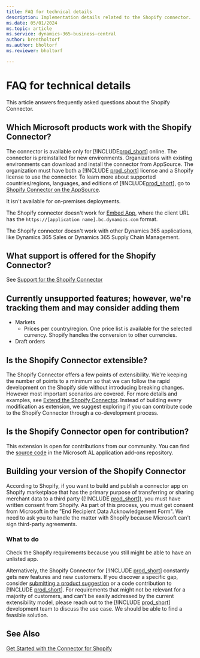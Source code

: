 ```yaml
---
title: FAQ for technical details
description: Implementation details related to the Shopify connector.
ms.date: 05/01/2024
ms.topic: article
ms.service: dynamics-365-business-central
author: brentholtorf
ms.author: bholtorf
ms.reviewer: bholtorf

---
```


# FAQ for technical details

This article answers frequently asked questions about the Shopify Connector.

## Which Microsoft products work with the Shopify Connector?

The connector is available only for [!INCLUDE[prod_short](../includes/prod_short.md)] online. The connector is preinstalled for new environments. Organizations with existing environments can download and install the connector from AppSource. The organization must have both a [!INCLUDE [prod_short](../includes/prod_short.md)] license and a Shopify license to use the connector. To learn more about supported countries/regions, languages, and editions of [!INCLUDE[prod_short](../includes/prod_short.md)], go to [Shopify Connector on the AppSource](https://go.microsoft.com/fwlink/?linkid=2196238).

It isn't available for on-premises deployments.

The Shopify connector doesn't work for [Embed App](/dynamics365/business-central/dev-itpro/deployment/embed-app-overview), where the client URL has the `https://[application name].bc.dynamics.com` format.

The Shopify connector doesn't work with other Dynamics 365 applications, like Dynamics 365 Sales or Dynamics 365 Supply Chain Management.

## What support is offered for the Shopify Connector?

See [Support for the Shopify Connector](shopify-support.md)

## Currently unsupported features; however, we're tracking them and may consider adding them

- Markets
  - Prices per country/region. One price list is available for the selected currency. Shopify handles the conversion to other currencies.
- Draft orders

## Is the Shopify Connector extensible?

The Shopify Connector offers a few points of extensibility. We're keeping the number of points to a minimum so that we can follow the rapid development on the Shopify side without introducing breaking changes. However most important scenarios are covered. For more details and examples, see [Extend the Shopify Connector](/dynamics365/business-central/dev-itpro/developer/devenv-extending-shopify).
Instead of building every modification as extension, we suggest exploring if you can contribute code to the Shopify Connector through a co-development process.

## Is the Shopify Connector open for contribution?

This extension is open for contributions from our community. You can find the [source code](https://github.com/microsoft/ALAppExtensions/tree/main/Apps/W1/Shopify) in the Microsoft AL application add-ons repository.

## Building your version of the Shopify Connector

According to Shopify, if you want to build and publish a connector app on Shopify marketplace that has the primary purpose of transferring or sharing merchant data to a third party ([!INCLUDE [prod_short](../includes/prod_short.md)]), you must have written consent from Shopify. As part of this process, you must get consent from Microsoft in the "End Recipient Data Acknowledgement Form". We need to ask you to handle the matter with Shopify because Microsoft can't sign third-party agreements.

### What to do

Check the Shopify requirements because you still might be able to have an unlisted app.

Alternatively, the Shopify Connector for [!INCLUDE [prod_short](../includes/prod_short.md)] constantly gets new features and new customers. If you discover a specific gap, consider [submitting a product suggestion](https://aka.ms/bcideas) or a code contribution to [!INCLUDE [prod_short](../includes/prod_short.md)]. For requirements that might not be relevant for a majority of customers, and can't be easily addressed by the current extensibility model, please reach out to the [!INCLUDE [prod_short](../includes/prod_short.md)] development team to discuss the use case. We should be able to find a feasible solution.

## See Also

[Get Started with the Connector for Shopify](get-started.md)  
